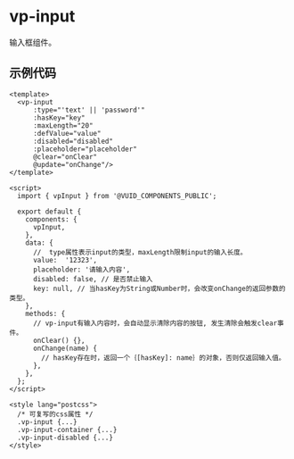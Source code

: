 # vp-input

输入框组件。

## 示例代码

    <template>
      <vp-input
          :type="'text' || 'password'"
          :hasKey="key"
          :maxLength="20"
          :defValue="value"  
          :disabled="disabled"
          :placeholder="placeholder"
          @clear="onClear"
          @update="onChange"/>
    </template>

    <script>
      import { vpInput } from '@VUID_COMPONENTS_PUBLIC';

      export default {
        components: {
          vpInput,
        },
        data: {
          //  type属性表示input的类型，maxLength限制input的输入长度。
          value:  '12323',
          placeholder: '请输入内容',
          disabled: false, // 是否禁止输入
          key: null, // 当hasKey为String或Number时，会改变onChange的返回参数的类型。
        },
        methods: {
          // vp-input有输入内容时，会自动显示清除内容的按钮, 发生清除会触发clear事件。
          onClear() {},
          onChange(name) {
            // hasKey存在时，返回一个｛[hasKey]: name｝的对象，否则仅返回输入值。
          },
        },
      };
    </script>

    <style lang="postcss">
      /* 可复写的css属性 */
      .vp-input {...}
      .vp-input-container {...}
      .vp-input-disabled {...}
    </style>
